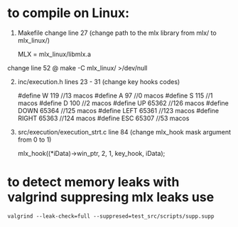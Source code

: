 # to compile on Linux:

1) Makefile
change line 27 (change path to the mlx library from mlx/ to mlx_linux/)

    MLX = mlx_linux/libmlx.a

change line 52
    @ make -C mlx_linux/ >/dev/null

2) inc/execution.h
lines 23 - 31 (change key hooks codes)

    #define W	119 //13 macos
    #define A	97 //0 macos
    #define S	115	//1 macos
    #define D	100	//2 macos
    #define UP	65362 //126 macos
    #define DOWN 65364 //125 macos
    #define LEFT	65361 //123 macos
    #define RIGHT	65363 //124 macos
    #define ESC	65307	//53 macos

3) src/execution/execution_strt.c
line 84 (change mlx_hook mask argument from 0 to 1)
  
    mlx_hook((*iData)->win_ptr, 2, 1, key_hook, iData);


# to detect memory leaks with valgrind suppresing mlx leaks use
    valgrind --leak-check=full --suppresed=test_src/scripts/supp.supp
